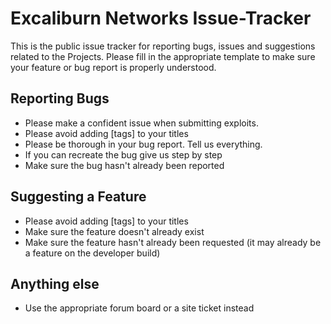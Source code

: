 # Excaliburn Networks Issue-Tracker
This is the public issue tracker for reporting bugs, issues and suggestions related to the Projects. Please fill in the appropriate template to make sure your feature or bug report is properly understood.

## Reporting Bugs
- Please make a confident issue when submitting exploits.
- Please avoid adding [tags] to your titles
- Please be thorough in your bug report. Tell us everything.
- If you can recreate the bug give us step by step
- Make sure the bug hasn't already been reported

## Suggesting a Feature
- Please avoid adding [tags] to your titles
- Make sure the feature doesn't already exist
- Make sure the feature hasn't already been requested (it may already be a feature on the developer build)

## Anything else
- Use the appropriate forum board or a site ticket instead